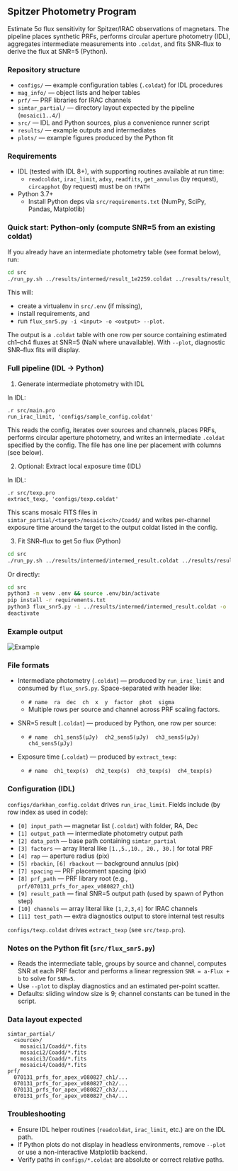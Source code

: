 ## Spitzer Photometry Program

Estimate 5σ flux sensitivity for Spitzer/IRAC observations of magnetars. The pipeline places synthetic PRFs, performs circular aperture photometry (IDL), aggregates intermediate measurements into `.coldat`, and fits SNR–flux to derive the flux at SNR=5 (Python).

### Repository structure
- `configs/` — example configuration tables (`.coldat`) for IDL procedures
- `mag_info/` — object lists and helper tables
- `prf/` — PRF libraries for IRAC channels
- `simtar_partial/` — directory layout expected by the pipeline (`mosaici1..4/`)
- `src/` — IDL and Python sources, plus a convenience runner script
- `results/` — example outputs and intermediates
- `plots/` — example figures produced by the Python fit

### Requirements
- IDL (tested with IDL 8+), with supporting routines available at run time:
  - `readcoldat`, `irac_limit`, `adxy`, `readfits`, `get_annulus` (by request), `circapphot` (by request) must be on `!PATH`
- Python 3.7+
  - Install Python deps via `src/requirements.txt` (NumPy, SciPy, Pandas, Matplotlib)

### Quick start: Python-only (compute SNR=5 from an existing coldat)
If you already have an intermediate photometry table (see format below), run:

```bash
cd src
./run_py.sh ../results/intermed/result_1e2259.coldat ../results/result_py.coldat
```

This will:
- create a virtualenv in `src/.env` (if missing),
- install requirements, and
- run `flux_snr5.py -i <input> -o <output> --plot`.

The output is a `.coldat` table with one row per source containing estimated ch1–ch4 fluxes at SNR=5 (NaN where unavailable). With `--plot`, diagnostic SNR–flux fits will display.

### Full pipeline (IDL → Python)
1) Generate intermediate photometry with IDL

In IDL:
```idl
.r src/main.pro
run_irac_limit, 'configs/sample_config.coldat'
```

This reads the config, iterates over sources and channels, places PRFs, performs circular aperture photometry, and writes an intermediate `.coldat` specified by the config. The file has one line per placement with columns (see below).

2) Optional: Extract local exposure time (IDL)

In IDL:
```idl
.r src/texp.pro
extract_texp, 'configs/texp.coldat'
```

This scans mosaic FITS files in `simtar_partial/<target>/mosaici<ch>/Coadd/` and writes per-channel exposure time around the target to the output coldat listed in the config.

3) Fit SNR–flux to get 5σ flux (Python)

```bash
cd src
./run_py.sh ../results/intermed/intermed_result.coldat ../results/result.coldat
```

Or directly:
```bash
cd src
python3 -m venv .env && source .env/bin/activate
pip install -r requirements.txt
python3 flux_snr5.py -i ../results/intermed/intermed_result.coldat -o ../results/result.coldat --plot
deactivate
```
### Example output
![Example](docs/igure_1.png)

### File formats
- Intermediate photometry (`.coldat`) — produced by `run_irac_limit` and consumed by `flux_snr5.py`. Space-separated with header like:
  - `# name  ra  dec  ch  x  y  factor  phot  sigma`
  - Multiple rows per source and channel across PRF scaling factors.

- SNR=5 result (`.coldat`) — produced by Python, one row per source:
  - `# name  ch1_sens5(µJy)  ch2_sens5(µJy)  ch3_sens5(µJy)  ch4_sens5(µJy)`

- Exposure time (`.coldat`) — produced by `extract_texp`:
  - `# name  ch1_texp(s)  ch2_texp(s)  ch3_texp(s)  ch4_texp(s)`

### Configuration (IDL)
`configs/darkhan_config.coldat` drives `run_irac_limit`. Fields include (by row index as used in code):
- `[0] input_path` — magnetar list (`.coldat`) with folder, RA, Dec
- `[1] output_path` — intermediate photometry output path
- `[2] data_path` — base path containing `simtar_partial`
- `[3] factors` — array literal like `[1.,5.,10., 20., 30.]` for total PRF 
- `[4] rap` — aperture radius (pix)
- `[5] rbackin`, `[6] rbackout` — background annulus (pix)
- `[7] spacing` — PRF placement spacing (pix)
- `[8] prf_path` — PRF library root (e.g., `prf/070131_prfs_for_apex_v080827_ch1`)
- `[9] result_path` — final SNR=5 output path (used by spawn of Python step)
- `[10] channels` — array literal like `[1,2,3,4]` for IRAC channels
- `[11] test_path` — extra diagnostics output to store internal test results

`configs/texp.coldat` drives `extract_texp` (see `src/texp.pro`).

### Notes on the Python fit (`src/flux_snr5.py`)
- Reads the intermediate table, groups by source and channel, computes SNR at each PRF factor and performs a linear regression `SNR = a·Flux + b` to solve for `SNR=5`.
- Use `--plot` to display diagnostics and an estimated per-point scatter.
- Defaults: sliding window size is 9; channel constants can be tuned in the script.

### Data layout expected
```
simtar_partial/
  <source>/
    mosaici1/Coadd/*.fits
    mosaici2/Coadd/*.fits
    mosaici3/Coadd/*.fits
    mosaici4/Coadd/*.fits
prf/
  070131_prfs_for_apex_v080827_ch1/...
  070131_prfs_for_apex_v080827_ch2/...
  070131_prfs_for_apex_v080827_ch3/...
  070131_prfs_for_apex_v080827_ch4/...
```

### Troubleshooting
- Ensure IDL helper routines (`readcoldat`, `irac_limit`, etc.) are on the IDL path.
- If Python plots do not display in headless environments, remove `--plot` or use a non-interactive Matplotlib backend.
- Verify paths in `configs/*.coldat` are absolute or correct relative paths.



